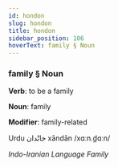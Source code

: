```yaml
---
id: hondon
slug: hondon
title: hondon
sidebar_position: 106
hoverText: family § Noun
---
```


### family § Noun

**Verb**: to be a family

**Noun**: family

**Modifier**: family-related

Urdu خانْدان⁩ xāndān /xɑːn.d̪ɑːn/

*Indo-Iranian Language Family*